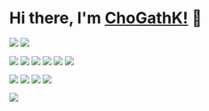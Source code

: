 # Hi there, I'm [ChoGathK!](https://github.com/ChoGathK/blogs) 👋

[![](https://img.shields.io/badge/Chogath-blogs-1E90FF)](https://github.com/ChoGathK/blogs)
[![](https://img.shields.io/badge/Chogath-ACheetah-97FFFF)](https://github.com/A-Cheetah)

[![](https://img.shields.io/badge/TypeScript-Nest.js-FF6A6A)](https://nestjs.com/)
[![](https://img.shields.io/badge/TypeScript-Koa-FFF68F)](https://koajs.com/)
[![](https://img.shields.io/badge/TypeScript-Express-8B658B)](https://stores.express.com/)
[![](https://img.shields.io/badge/TypeScript-Vue.js-54FF9F)](https://cn.vuejs.org/)
[![](https://img.shields.io/badge/JavaScript-Egg.js-87843b)](https://eggjs.org/zh-cn/)
[![](https://img.shields.io/badge/JavaScript-UniApp-6b473c)](https://uniapp.dcloud.io/)


[![](https://img.shields.io/badge/Web-Node.js-C0FF3E)](https://nodejs.org/en)
[![](https://img.shields.io/badge/Web-Golang-00BFFF)](https://golang.org/)
[![](https://img.shields.io/badge/Web-Rust-ef5b9c)](https://www.rust-lang.org/)
[![](https://img.shields.io/badge/Web-Python-2b4490)](https://www.python.org/)

<img display="inline-block" src="https://github-readme-stats.vercel.app/api?username=ChoGathK&count_private=true&show_icons=true"/>
